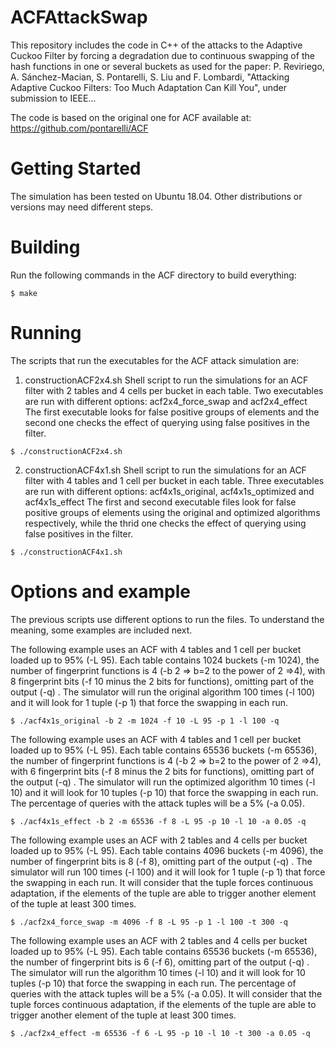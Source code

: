 # ACFAttackSwap
This repository includes the code in C++ of the attacks to the Adaptive Cuckoo Filter by forcing a degradation due to continuous swapping of the hash functions in one or several buckets as used for the paper:
P. Reviriego, A. Sánchez-Macian, S. Pontarelli, S. Liu and F. Lombardi, "Attacking Adaptive Cuckoo Filters: Too Much Adaptation Can Kill You", under submission to IEEE...

The code is based on the original one for ACF available at:
https://github.com/pontarelli/ACF

# Getting Started

The simulation has been tested on Ubuntu 18.04. Other distributions or versions may need different steps.

# Building

Run the following commands in the ACF directory to build everything:

```
$ make
```

# Running

The scripts that run the executables for the ACF attack simulation are:

1. constructionACF2x4.sh
    Shell script to run the simulations for an ACF filter with 2 tables and 4 cells per bucket in each table.
    Two executables are run with different options: acf2x4\_force\_swap and acf2x4\_effect
    The first executable looks for false positive groups of elements and the second one checks the effect of querying using false positives in the filter.

```
$ ./constructionACF2x4.sh 
```

2. constructionACF4x1.sh
    Shell script to run the simulations for an ACF filter with 4 tables and 1 cell per bucket in each table.
    Three executables are run with different options: acf4x1s\_original, acf4x1s\_optimized and acf4x1s\_effect
    The first and second executable files look for false positive groups of elements using the original and optimized algorithms respectively, while the thrid one checks the effect of querying using false positives in the filter.

```
$ ./constructionACF4x1.sh 
```
# Options and example

The previous scripts use different options to run the files. To understand the meaning, some examples are included next.

The following example uses an ACF with 4 tables and 1 cell per bucket loaded up to 95% (-L 95). Each table contains 1024 buckets (-m 1024), the number of fingerprint functions is 4 (-b 2 => b=2 to the power of 2 =>4), with 8 fingerprint bits (-f 10 minus the 2 bits for functions), omitting part of the output (-q) .
The simulator will run the original algorithm 100 times (-l 100) and it will look for 1 tuple (-p 1) that force the swapping in each run.

```
$ ./acf4x1s_original -b 2 -m 1024 -f 10 -L 95 -p 1 -l 100 -q 
```

The following example uses an ACF with 4 tables and 1 cell per bucket loaded up to 95% (-L 95). Each table contains 65536 buckets (-m 65536), the number of fingerprint functions is 4 (-b 2 => b=2 to the power of 2 =>4), with 6 fingerprint bits (-f 8 minus the 2 bits for functions), omitting part of the output (-q) .
The simulator will run the optimized algorithm 10 times (-l 10) and it will look for 10 tuples (-p 10) that force the swapping in each run. The percentage of queries with the attack tuples will be a 5% (-a 0.05).

```
$ ./acf4x1s_effect -b 2 -m 65536 -f 8 -L 95 -p 10 -l 10 -a 0.05 -q
```

The following example uses an ACF with 2 tables and 4 cells per bucket loaded up to 95% (-L 95). Each table contains 4096 buckets (-m 4096), the number of fingerprint bits is 8 (-f 8), omitting part of the output (-q) .
The simulator will run 100 times (-l 100) and it will look for 1 tuple (-p 1) that force the swapping in each run.
It will consider that the tuple forces continuous adaptation, if the elements of the tuple are able to trigger another element of the tuple at least 300 times.

```
$ ./acf2x4_force_swap -m 4096 -f 8 -L 95 -p 1 -l 100 -t 300 -q
```

The following example uses an ACF with 2 tables and 4 cells per bucket loaded up to 95% (-L 95). Each table contains 65536 buckets (-m 65536), the number of fingerprint bits is 6 (-f 6), omitting part of the output (-q) .
The simulator will run the algorithm 10 times (-l 10) and it will look for 10 tuples (-p 10) that force the swapping in each run. The percentage of queries with the attack tuples will be a 5% (-a 0.05).
It will consider that the tuple forces continuous adaptation, if the elements of the tuple are able to trigger another element of the tuple at least 300 times.

```
$ ./acf2x4_effect -m 65536 -f 6 -L 95 -p 10 -l 10 -t 300 -a 0.05 -q
```
